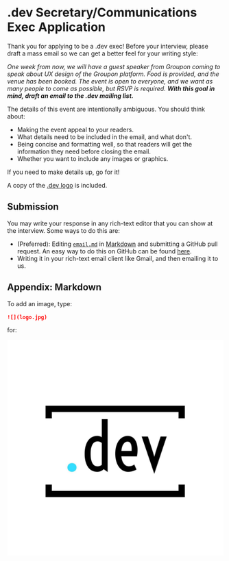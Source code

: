 # .dev Secretary/Communications Exec Application

Thank you for applying to be a .dev exec! Before your interview, please draft a mass email so we can get a better feel for your writing style:

*One week from now, we will have a guest speaker from Groupon coming to speak about UX design of the Groupon platform. Food is provided, and the venue has been booked. The event is open to everyone, and we want as many people to come as possible, but RSVP is required. **With this goal in mind, draft an email to the .dev mailing list.***

The details of this event are intentionally ambiguous. You should think about:

- Making the event appeal to your readers.
- What details need to be included in the email, and what don't.
- Being concise and formatting well, so that readers will get the information they need before closing the email.
- Whether you want to include any images or graphics.

If you need to make details up, go for it!

A copy of the [.dev logo][.dev logo] is included.

## Submission

You may write your response in any rich-text editor that you can show at the interview. Some ways to do this are:

- (Preferred): Editing [`email.md`][email.md] in [Markdown][Markdown] and submitting a GitHub pull request. An easy way to do this on GitHub can be found [here][PR guide].
- Writing it in your rich-text email client like Gmail, and then emailing it to us.

## Appendix: Markdown

To add an image, type:

```markdown
![](logo.jpg)
```

for:

![](logo.jpg)

[email.md]: email.md
[PR guide]: https://help.github.com/articles/editing-files-in-another-user-s-repository/
[Markdown]: https://guides.github.com/features/mastering-markdown/
[.dev logo]: logo.jpg
